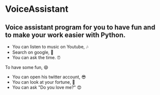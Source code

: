 # VoiceAssistant
## Voice assistant program for you to have fun and to make your work easier with Python.
- You can listen to music on Youtube, 🎶
- Search on google, 🔎
- You can ask the time. ⏰


To have some fun, 😄
- You can open his twitter account, 😎
- You can look at your fortune, 🔮
- You can ask "Do you love me?" 😍


